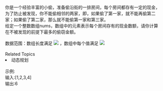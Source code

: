 <div>  你是一个经验丰富的小偷，准备偷沿街的一排房间，每个房间都存有一定的现金，为了防止被发现，你不能偷相邻的两家，即，如果偷了第一家，就不能再偷第二家；如果偷了第二家，那么就不能偷第一家和第三家。 </div> <div>  给定一个整数数组nums，数组中的元素表示每个房间存有的现金数额，请你计算在不被发现的前提下最多的偷窃金额。<br> </div> <div>  <br> </div> <div>  数据范围：数组长度满足 <img src="https://www.nowcoder.com/equation?tex=1%20%5Cle%20n%20%5Cle%202%5Ctimes%2010%5E5%5C"> ，数组中每个值满足 <img src="https://www.nowcoder.com/equation?tex=1%20%5Cle%20num%5Bi%5D%20%5Cle%205000%20%5C"><br> </div><div><br></div><div><div>Related Topics</div><div><li>动态规划</li></div></div><br>示例:<br>输入:[1,2,3,4]<br>输出:6
<br>